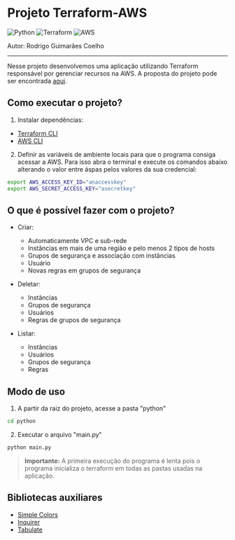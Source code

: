 # Projeto Terraform-AWS

![Python](https://img.shields.io/badge/python-3670A0?style=for-the-badge&logo=python&logoColor=ffdd54) ![Terraform](https://img.shields.io/badge/terraform-%235835CC.svg?style=for-the-badge&logo=terraform&logoColor=white) ![AWS](https://img.shields.io/badge/AWS-%23FF9900.svg?style=for-the-badge&logo=amazon-aws&logoColor=white)

Autor:
Rodrigo Guimarães Coelho

---

Nesse projeto desenvolvemos uma aplicação utilizando Terraform responsável por gerenciar recursos na AWS. A proposta do projeto pode ser encontrada [aqui](https://insper.github.io/computacao-nuvem/projetos/projeto_2022/).

## Como executar o projeto?

1. Instalar dependências:

- [Terraform CLI](https://developer.hashicorp.com/terraform/tutorials/aws-get-started/install-cli)
- [AWS CLI](https://docs.aws.amazon.com/cli/latest/userguide/getting-started-install.html)

2. Definir as variáveis de ambiente locais para que o programa consiga acessar a AWS. Para isso abra o terminal e execute os comandos abaixo alterando o valor entre áspas pelos valores da sua credencial:

```bash
export AWS_ACCESS_KEY_ID="anaccesskey"
export AWS_SECRET_ACCESS_KEY="asecretkey"
```

## O que é possível fazer com o projeto?

- Criar:

  - Automaticamente VPC e sub-rede
  - Instâncias em mais de uma região e pelo menos 2 tipos de hosts
  - Grupos de segurança e associação com instâncias
  - Usuário
  - Novas regras em grupos de segurança

- Deletar:

  - Instâncias
  - Grupos de segurança
  - Usuários
  - Regras de grupos de segurança

- Listar:
  - Instâncias
  - Usuários
  - Grupos de segurança
  - Regras

## Modo de uso

1. A partir da raiz do projeto, acesse a pasta "python"

```bash
cd python
```

2. Executar o arquivo "main.py"

```bash
python main.py
```

> **Importante:** A primeira execução do programa é lenta pois o programa inicializa o terraform em todas as pastas usadas na aplicação.

## Bibliotecas auxiliares

- [Simple Colors](https://github.com/weaming/simple-colors)
- [Inquirer](https://github.com/magmax/python-inquirer)
- [Tabulate](https://github.com/gregbanks/python-tabulate)

